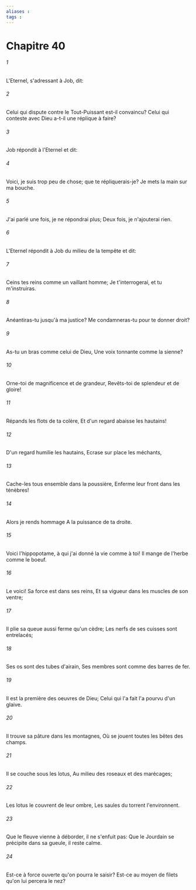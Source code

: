 ```yaml
---
aliases : 
tags : 
---
```


# Chapitre 40

###### 1
L'Eternel, s'adressant à Job, dit:
###### 2
Celui qui dispute contre le Tout-Puissant est-il convaincu? Celui qui conteste avec Dieu a-t-il une réplique à faire?
###### 3
Job répondit à l'Eternel et dit:
###### 4
Voici, je suis trop peu de chose; que te répliquerais-je? Je mets la main sur ma bouche.
###### 5
J'ai parlé une fois, je ne répondrai plus; Deux fois, je n'ajouterai rien.
###### 6
L'Eternel répondit à Job du milieu de la tempête et dit:
###### 7
Ceins tes reins comme un vaillant homme; Je t'interrogerai, et tu m'instruiras.
###### 8
Anéantiras-tu jusqu'à ma justice? Me condamneras-tu pour te donner droit?
###### 9
As-tu un bras comme celui de Dieu, Une voix tonnante comme la sienne?
###### 10
Orne-toi de magnificence et de grandeur, Revêts-toi de splendeur et de gloire!
###### 11
Répands les flots de ta colère, Et d'un regard abaisse les hautains!
###### 12
D'un regard humilie les hautains, Ecrase sur place les méchants,
###### 13
Cache-les tous ensemble dans la poussière, Enferme leur front dans les ténèbres!
###### 14
Alors je rends hommage A la puissance de ta droite.
###### 15
Voici l'hippopotame, à qui j'ai donné la vie comme à toi! Il mange de l'herbe comme le boeuf.
###### 16
Le voici! Sa force est dans ses reins, Et sa vigueur dans les muscles de son ventre;
###### 17
Il plie sa queue aussi ferme qu'un cèdre; Les nerfs de ses cuisses sont entrelacés;
###### 18
Ses os sont des tubes d'airain, Ses membres sont comme des barres de fer.
###### 19
Il est la première des oeuvres de Dieu; Celui qui l'a fait l'a pourvu d'un glaive.
###### 20
Il trouve sa pâture dans les montagnes, Où se jouent toutes les bêtes des champs.
###### 21
Il se couche sous les lotus, Au milieu des roseaux et des marécages;
###### 22
Les lotus le couvrent de leur ombre, Les saules du torrent l'environnent.
###### 23
Que le fleuve vienne à déborder, il ne s'enfuit pas: Que le Jourdain se précipite dans sa gueule, il reste calme.
###### 24
Est-ce à force ouverte qu'on pourra le saisir? Est-ce au moyen de filets qu'on lui percera le nez?
